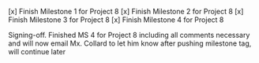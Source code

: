 [x] Finish Milestone 1 for Project 8 
[x] Finish Milestone 2 for Project 8 
[x] Finish Milestone 3 for Project 8 
[x] Finish Milestone 4 for Project 8 

Signing-off. Finished MS 4 for Project 8 including all comments necessary and will now email Mx. Collard to let him know after pushing milestone tag, will continue later